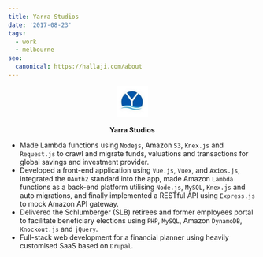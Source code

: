 ```yaml
---
title: Yarra Studios
date: '2017-08-23'
tags:
  - work
  - melbourne
seo:
  canonical: https://hallaji.com/about
---
```

<p align='center'>
  <img src='/stories/yarra-studios/yarra-studios.png' height='64' />
</p>
<p align='center'>
  <b>Yarra Studios</b>
</p>

* Made Lambda functions using `Nodejs`, Amazon `S3`, `Knex.js` and `Request.js` to crawl and migrate funds, valuations
and transactions for global savings and investment provider.
* Developed a front-end application using `Vue.js`, `Vuex`, and `Axios.js`, integrated the `OAuth2` standard into the
app, made Amazon `Lambda` functions as a back-end platform utilising `Node.js`, `MySQL`, `Knex.js` and auto migrations,
and finally implemented a RESTful API using `Express.js` to mock Amazon API gateway.
* Delivered the Schlumberger (SLB) retirees and former employees portal to facilitate beneficiary elections using `PHP`,
`MySQL`, Amazon `DynamoDB`, `Knockout.js` and `jQuery`.
* Full-stack web development for a financial planner using heavily customised SaaS based on `Drupal`.
